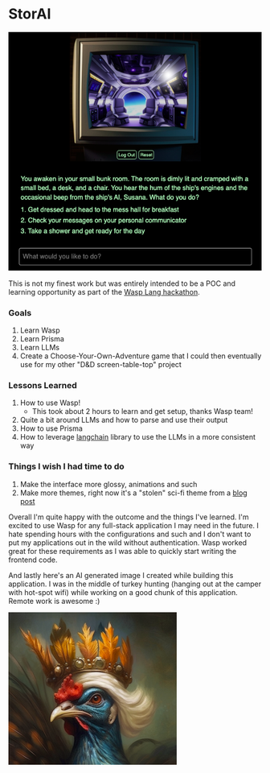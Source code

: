 # StorAI

![A computer with a generated spaceship image and a small story below it](./StorAI.png)

This is not my finest work but was entirely intended to be a POC and learning opportunity as part of the [Wasp Lang hackathon](https://hackathon.wasp-lang.dev/).

### Goals

1. Learn Wasp
2. Learn Prisma
3. Learn LLMs
4. Create a Choose-Your-Own-Adventure game that I could then eventually use for my other "D&D screen-table-top" project

### Lessons Learned

1. How to use Wasp!
   - This took about 2 hours to learn and get setup, thanks Wasp team!
2. Quite a bit around LLMs and how to parse and use their output
3. How to use Prisma
4. How to leverage [langchain](https://js.langchain.com/docs/) library to use the LLMs in a more consistent way

### Things I wish I had time to do

1. Make the interface more glossy, animations and such
2. Make more themes, right now it's a "stolen" sci-fi theme from a [blog post](https://gentlebullco.medium.com/turn-chatgpt-into-an-open-ended-choose-your-own-adventure-game-and-role-play-any-story-you-want-ad4572cb9077)

Overall I'm quite happy with the outcome and the things I've learned. I'm excited to use Wasp for any full-stack application I may need in the future. I hate spending hours with the configurations and such and I don't want to put my applications out in the wild without authentication. Wasp worked great for these requirements as I was able to quickly start writing the frontend code.

And lastly here's an AI generated image I created while building this application. I was in the middle of turkey hunting (hanging out at the camper with hot-spot wifi) while working on a good chunk of this application.  Remote work is awesome :)

![The King Turkey](./KingTurkey.png)
